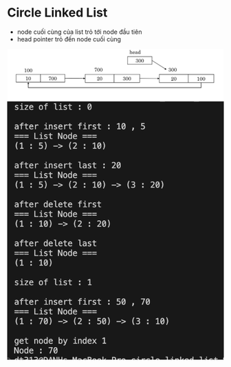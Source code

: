 # Circle Linked List

- node cuối cùng của list trỏ tới node đầu tiên
- head pointer trỏ đến node cuối cùng

![image](./img/img.png)
![image](./img/result.png)